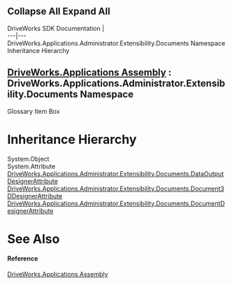 Collapse All Expand All  
---  
DriveWorks SDK Documentation  |   
---|---  
DriveWorks.Applications.Administrator.Extensibility.Documents Namespace Inheritance Hierarchy   
  
[DriveWorks.Applications Assembly](topic13.md) : DriveWorks.Applications.Administrator.Extensibility.Documents Namespace  
---  
  
Glossary Item Box

# Inheritance Hierarchy

System.Object  
System.Attribute  
[DriveWorks.Applications.Administrator.Extensibility.Documents.DataOutputDesignerAttribute](topic1546.md)  
[DriveWorks.Applications.Administrator.Extensibility.Documents.Document3DDesignerAttribute](topic1557.md)  
[DriveWorks.Applications.Administrator.Extensibility.Documents.DocumentDesignerAttribute](topic1568.md)  


# See Also

#### Reference

[DriveWorks.Applications Assembly](topic13.md)


